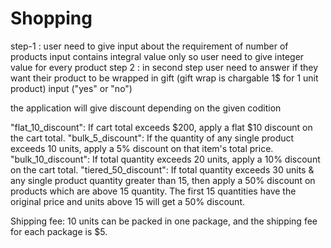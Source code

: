 # Shopping
step-1 : user need to give input about the requirement of number of products
input contains integral value only
so user need to give integer value for every product
step 2 : in second step user need to answer if they want their product to be wrapped in gift (gift wrap is chargable 1$ for 1 unit product)
input ("yes"  or "no")

the application will give discount depending on the given codition


"flat_10_discount": If cart total exceeds $200, apply a flat $10 discount on the cart total.
"bulk_5_discount": If the quantity of any single product exceeds 10 units, apply a 5% discount on that item's total price.
"bulk_10_discount": If total quantity exceeds 20 units, apply a 10% discount on the cart total.
"tiered_50_discount": If total quantity exceeds 30 units & any single product quantity greater than 15, then apply a 50% discount on products which are above  15 quantity. The first 15 quantities have the original price and units above 15 will get a 50% discount.


Shipping fee: 10 units can be packed in one package, and the shipping fee for each package is $5.

